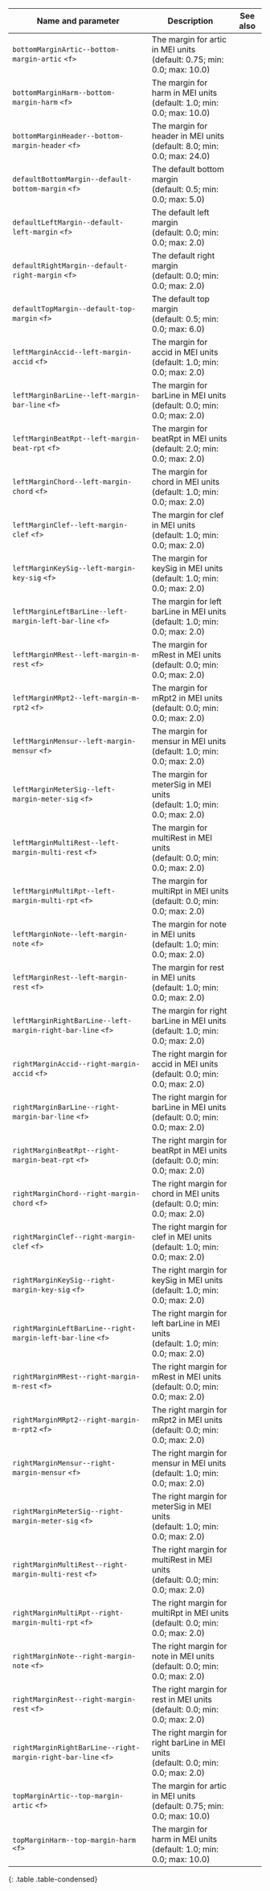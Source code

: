 | Name and parameter | Description | See also |
|---|---|---|
| <span class="lang1">`bottomMarginArtic`</span><span class="lang2">`--bottom-margin-artic`</span> `<f>` | The margin for artic in MEI units<br/>(default: 0.75; min: 0.0; max: 10.0) |  |
| <span class="lang1">`bottomMarginHarm`</span><span class="lang2">`--bottom-margin-harm`</span> `<f>` | The margin for harm in MEI units<br/>(default: 1.0; min: 0.0; max: 10.0) |  |
| <span class="lang1">`bottomMarginHeader`</span><span class="lang2">`--bottom-margin-header`</span> `<f>` | The margin for header in MEI units<br/>(default: 8.0; min: 0.0; max: 24.0) |  |
| <span class="lang1">`defaultBottomMargin`</span><span class="lang2">`--default-bottom-margin`</span> `<f>` | The default bottom margin<br/>(default: 0.5; min: 0.0; max: 5.0) |  |
| <span class="lang1">`defaultLeftMargin`</span><span class="lang2">`--default-left-margin`</span> `<f>` | The default left margin<br/>(default: 0.0; min: 0.0; max: 2.0) |  |
| <span class="lang1">`defaultRightMargin`</span><span class="lang2">`--default-right-margin`</span> `<f>` | The default right margin<br/>(default: 0.0; min: 0.0; max: 2.0) |  |
| <span class="lang1">`defaultTopMargin`</span><span class="lang2">`--default-top-margin`</span> `<f>` | The default top margin<br/>(default: 0.5; min: 0.0; max: 6.0) |  |
| <span class="lang1">`leftMarginAccid`</span><span class="lang2">`--left-margin-accid`</span> `<f>` | The margin for accid in MEI units<br/>(default: 1.0; min: 0.0; max: 2.0) |  |
| <span class="lang1">`leftMarginBarLine`</span><span class="lang2">`--left-margin-bar-line`</span> `<f>` | The margin for barLine in MEI units<br/>(default: 0.0; min: 0.0; max: 2.0) |  |
| <span class="lang1">`leftMarginBeatRpt`</span><span class="lang2">`--left-margin-beat-rpt`</span> `<f>` | The margin for beatRpt in MEI units<br/>(default: 2.0; min: 0.0; max: 2.0) |  |
| <span class="lang1">`leftMarginChord`</span><span class="lang2">`--left-margin-chord`</span> `<f>` | The margin for chord in MEI units<br/>(default: 1.0; min: 0.0; max: 2.0) |  |
| <span class="lang1">`leftMarginClef`</span><span class="lang2">`--left-margin-clef`</span> `<f>` | The margin for clef in MEI units<br/>(default: 1.0; min: 0.0; max: 2.0) |  |
| <span class="lang1">`leftMarginKeySig`</span><span class="lang2">`--left-margin-key-sig`</span> `<f>` | The margin for keySig in MEI units<br/>(default: 1.0; min: 0.0; max: 2.0) |  |
| <span class="lang1">`leftMarginLeftBarLine`</span><span class="lang2">`--left-margin-left-bar-line`</span> `<f>` | The margin for left barLine in MEI units<br/>(default: 1.0; min: 0.0; max: 2.0) |  |
| <span class="lang1">`leftMarginMRest`</span><span class="lang2">`--left-margin-m-rest`</span> `<f>` | The margin for mRest in MEI units<br/>(default: 0.0; min: 0.0; max: 2.0) |  |
| <span class="lang1">`leftMarginMRpt2`</span><span class="lang2">`--left-margin-m-rpt2`</span> `<f>` | The margin for mRpt2 in MEI units<br/>(default: 0.0; min: 0.0; max: 2.0) |  |
| <span class="lang1">`leftMarginMensur`</span><span class="lang2">`--left-margin-mensur`</span> `<f>` | The margin for mensur in MEI units<br/>(default: 1.0; min: 0.0; max: 2.0) |  |
| <span class="lang1">`leftMarginMeterSig`</span><span class="lang2">`--left-margin-meter-sig`</span> `<f>` | The margin for meterSig in MEI units<br/>(default: 1.0; min: 0.0; max: 2.0) |  |
| <span class="lang1">`leftMarginMultiRest`</span><span class="lang2">`--left-margin-multi-rest`</span> `<f>` | The margin for multiRest in MEI units<br/>(default: 0.0; min: 0.0; max: 2.0) |  |
| <span class="lang1">`leftMarginMultiRpt`</span><span class="lang2">`--left-margin-multi-rpt`</span> `<f>` | The margin for multiRpt in MEI units<br/>(default: 0.0; min: 0.0; max: 2.0) |  |
| <span class="lang1">`leftMarginNote`</span><span class="lang2">`--left-margin-note`</span> `<f>` | The margin for note in MEI units<br/>(default: 1.0; min: 0.0; max: 2.0) |  |
| <span class="lang1">`leftMarginRest`</span><span class="lang2">`--left-margin-rest`</span> `<f>` | The margin for rest in MEI units<br/>(default: 1.0; min: 0.0; max: 2.0) |  |
| <span class="lang1">`leftMarginRightBarLine`</span><span class="lang2">`--left-margin-right-bar-line`</span> `<f>` | The margin for right barLine in MEI units<br/>(default: 1.0; min: 0.0; max: 2.0) |  |
| <span class="lang1">`rightMarginAccid`</span><span class="lang2">`--right-margin-accid`</span> `<f>` | The right margin for accid in MEI units<br/>(default: 0.0; min: 0.0; max: 2.0) |  |
| <span class="lang1">`rightMarginBarLine`</span><span class="lang2">`--right-margin-bar-line`</span> `<f>` | The right margin for barLine in MEI units<br/>(default: 0.0; min: 0.0; max: 2.0) |  |
| <span class="lang1">`rightMarginBeatRpt`</span><span class="lang2">`--right-margin-beat-rpt`</span> `<f>` | The right margin for beatRpt in MEI units<br/>(default: 0.0; min: 0.0; max: 2.0) |  |
| <span class="lang1">`rightMarginChord`</span><span class="lang2">`--right-margin-chord`</span> `<f>` | The right margin for chord in MEI units<br/>(default: 0.0; min: 0.0; max: 2.0) |  |
| <span class="lang1">`rightMarginClef`</span><span class="lang2">`--right-margin-clef`</span> `<f>` | The right margin for clef in MEI units<br/>(default: 1.0; min: 0.0; max: 2.0) |  |
| <span class="lang1">`rightMarginKeySig`</span><span class="lang2">`--right-margin-key-sig`</span> `<f>` | The right margin for keySig in MEI units<br/>(default: 1.0; min: 0.0; max: 2.0) |  |
| <span class="lang1">`rightMarginLeftBarLine`</span><span class="lang2">`--right-margin-left-bar-line`</span> `<f>` | The right margin for left barLine in MEI units<br/>(default: 1.0; min: 0.0; max: 2.0) |  |
| <span class="lang1">`rightMarginMRest`</span><span class="lang2">`--right-margin-m-rest`</span> `<f>` | The right margin for mRest in MEI units<br/>(default: 0.0; min: 0.0; max: 2.0) |  |
| <span class="lang1">`rightMarginMRpt2`</span><span class="lang2">`--right-margin-m-rpt2`</span> `<f>` | The right margin for mRpt2 in MEI units<br/>(default: 0.0; min: 0.0; max: 2.0) |  |
| <span class="lang1">`rightMarginMensur`</span><span class="lang2">`--right-margin-mensur`</span> `<f>` | The right margin for mensur in MEI units<br/>(default: 1.0; min: 0.0; max: 2.0) |  |
| <span class="lang1">`rightMarginMeterSig`</span><span class="lang2">`--right-margin-meter-sig`</span> `<f>` | The right margin for meterSig in MEI units<br/>(default: 1.0; min: 0.0; max: 2.0) |  |
| <span class="lang1">`rightMarginMultiRest`</span><span class="lang2">`--right-margin-multi-rest`</span> `<f>` | The right margin for multiRest in MEI units<br/>(default: 0.0; min: 0.0; max: 2.0) |  |
| <span class="lang1">`rightMarginMultiRpt`</span><span class="lang2">`--right-margin-multi-rpt`</span> `<f>` | The right margin for multiRpt in MEI units<br/>(default: 0.0; min: 0.0; max: 2.0) |  |
| <span class="lang1">`rightMarginNote`</span><span class="lang2">`--right-margin-note`</span> `<f>` | The right margin for note in MEI units<br/>(default: 0.0; min: 0.0; max: 2.0) |  |
| <span class="lang1">`rightMarginRest`</span><span class="lang2">`--right-margin-rest`</span> `<f>` | The right margin for rest in MEI units<br/>(default: 0.0; min: 0.0; max: 2.0) |  |
| <span class="lang1">`rightMarginRightBarLine`</span><span class="lang2">`--right-margin-right-bar-line`</span> `<f>` | The right margin for right barLine in MEI units<br/>(default: 0.0; min: 0.0; max: 2.0) |  |
| <span class="lang1">`topMarginArtic`</span><span class="lang2">`--top-margin-artic`</span> `<f>` | The margin for artic in MEI units<br/>(default: 0.75; min: 0.0; max: 10.0) |  |
| <span class="lang1">`topMarginHarm`</span><span class="lang2">`--top-margin-harm`</span> `<f>` | The margin for harm in MEI units<br/>(default: 1.0; min: 0.0; max: 10.0) |  |
{: .table .table-condensed}
